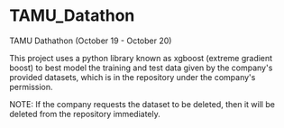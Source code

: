 # TAMU_Datathon
TAMU Dathathon (October 19 - October 20)

This project uses a python library known as xgboost (extreme gradient boost) to best model the training and test data given by the company's
provided datasets, which is in the repository under the company's permission.

NOTE: If the company requests the dataset to be deleted, then it will be deleted from the repository immediately.
